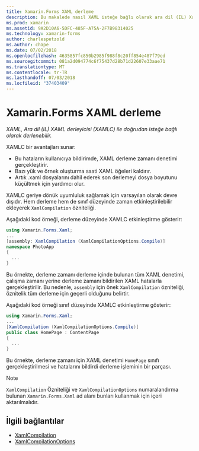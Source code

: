 ```yaml
---
title: Xamarin.Forms XAML derleme
description: Bu makalede nasıl XAML isteğe bağlı olarak ara dil (IL) Xamarin.Forms XAML derleyicisi (XAMLC) ile doğrudan derlenebilir açıklanmaktadır.
ms.prod: xamarin
ms.assetid: 9A2D10A6-5DFC-485F-A75A-2F7B98314025
ms.technology: xamarin-forms
author: charlespetzold
ms.author: chape
ms.date: 07/02/2018
ms.openlocfilehash: 4635857fc850b2985f988f8c20ff854e487f79ed
ms.sourcegitcommit: 081a2d094774c6f75437d28b71d22607e33aae71
ms.translationtype: MT
ms.contentlocale: tr-TR
ms.lasthandoff: 07/03/2018
ms.locfileid: "37403409"
---
```

# <a name="xaml-compilation-in-xamarinforms"></a>Xamarin.Forms XAML derleme

_XAML, Ara dil (IL) XAML derleyicisi (XAMLC) ile doğrudan isteğe bağlı olarak derlenebilir._

XAMLC bir avantajları sunar:

- Bu hataların kullanıcıya bildirimde, XAML derleme zamanı denetimi gerçekleştirir.
- Bazı yük ve örnek oluşturma saati XAML öğeleri kaldırır.
- Artık .xaml dosyalarını dahil ederek son derlemeyi dosya boyutunu küçültmek için yardımcı olur.

XAMLC geriye dönük uyumluluk sağlamak için varsayılan olarak devre dışıdır. Hem derleme hem de sınıf düzeyinde zaman etkinleştirilebilir ekleyerek `XamlCompilation` özniteliği.

Aşağıdaki kod örneği, derleme düzeyinde XAMLC etkinleştirme gösterir:

```csharp
using Xamarin.Forms.Xaml;
...
[assembly: XamlCompilation (XamlCompilationOptions.Compile)]
namespace PhotoApp
{
  ...
}
```

Bu örnekte, derleme zamanı derleme içinde bulunan tüm XAML denetimi, çalışma zamanı yerine derleme zamanı bildirilen XAML hatalarla gerçekleştirilir. Bu nedenle, `assembly` için önek `XamlCompilation` özniteliği, öznitelik tüm derleme için geçerli olduğunu belirtir.

Aşağıdaki kod örneği sınıf düzeyinde XAMLC etkinleştirme gösterir:

```csharp
using Xamarin.Forms.Xaml;
...
[XamlCompilation (XamlCompilationOptions.Compile)]
public class HomePage : ContentPage
{
  ...
}
```

Bu örnekte, derleme zamanı için XAML denetimi `HomePage` sınıfı gerçekleştirilmesi ve hatalarını bildirdi derleme işleminin bir parçası.

> [!NOTE]
> `XamlCompilation` Özniteliği ve `XamlCompilationOptions` numaralandırma bulunan `Xamarin.Forms.Xaml` ad alanı bunları kullanmak için içeri aktarılmalıdır.


## <a name="related-links"></a>İlgili bağlantılar

- [XamlCompilation](https://developer.xamarin.com/api/type/Xamarin.Forms.Xaml.XamlCompilationAttribute/)
- [XamlCompilationOptions](https://developer.xamarin.com/api/type/Xamarin.Forms.Xaml.XamlCompilationOptions/)
